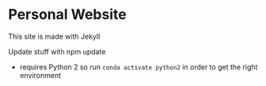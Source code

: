 # Personal Website

This site is made with Jekyll

Update stuff with npm update

- requires Python 2 so run `conda activate python2` in order to get the right
  environment
